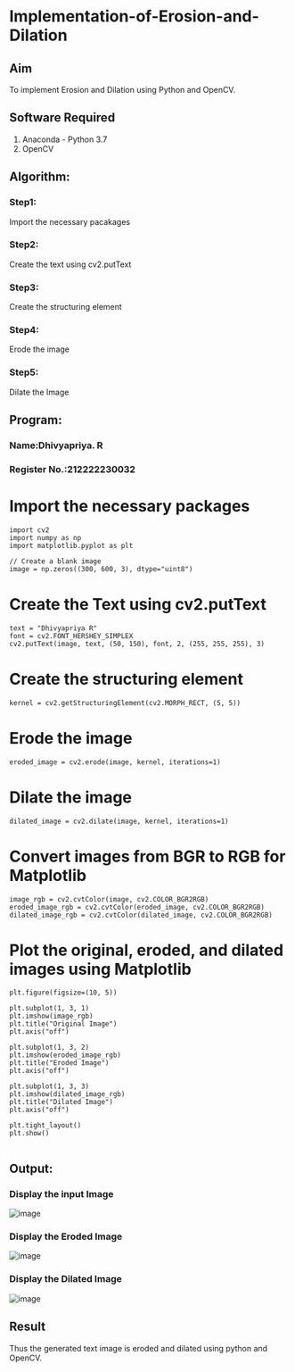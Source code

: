 # Implementation-of-Erosion-and-Dilation
## Aim
To implement Erosion and Dilation using Python and OpenCV.
## Software Required
1. Anaconda - Python 3.7
2. OpenCV
## Algorithm:
### Step1:
Import the necessary pacakages

### Step2:
Create the text using cv2.putText

### Step3:
Create the structuring element

### Step4:
Erode the image

### Step5:
Dilate the Image
 
## Program:
### Name:Dhivyapriya. R
### Register No.:212222230032


# Import the necessary packages
```
import cv2
import numpy as np
import matplotlib.pyplot as plt

// Create a blank image
image = np.zeros((300, 600, 3), dtype="uint8")
```
# Create the Text using cv2.putText
```
text = "Dhivyapriya R"
font = cv2.FONT_HERSHEY_SIMPLEX
cv2.putText(image, text, (50, 150), font, 2, (255, 255, 255), 3)
```


# Create the structuring element
```
kernel = cv2.getStructuringElement(cv2.MORPH_RECT, (5, 5))
```


# Erode the image
```
eroded_image = cv2.erode(image, kernel, iterations=1)
```
# Dilate the image
```
dilated_image = cv2.dilate(image, kernel, iterations=1)
```
# Convert images from BGR to RGB for Matplotlib
```
image_rgb = cv2.cvtColor(image, cv2.COLOR_BGR2RGB)
eroded_image_rgb = cv2.cvtColor(eroded_image, cv2.COLOR_BGR2RGB)
dilated_image_rgb = cv2.cvtColor(dilated_image, cv2.COLOR_BGR2RGB)
```
# Plot the original, eroded, and dilated images using Matplotlib
```
plt.figure(figsize=(10, 5))

plt.subplot(1, 3, 1)
plt.imshow(image_rgb)
plt.title("Original Image")
plt.axis("off")

plt.subplot(1, 3, 2)
plt.imshow(eroded_image_rgb)
plt.title("Eroded Image")
plt.axis("off")

plt.subplot(1, 3, 3)
plt.imshow(dilated_image_rgb)
plt.title("Dilated Image")
plt.axis("off")

plt.tight_layout()
plt.show()


```
## Output:

### Display the input Image
![image](https://github.com/user-attachments/assets/670a2776-1337-41ce-8517-ee51df9d357f)


### Display the Eroded Image
![image](https://github.com/user-attachments/assets/9c874861-2c47-422e-9483-14f50f3e0391)


### Display the Dilated Image
![image](https://github.com/user-attachments/assets/c98b1d2d-1f9b-4ef2-aef6-656ff31c1f43)


## Result
Thus the generated text image is eroded and dilated using python and OpenCV.
